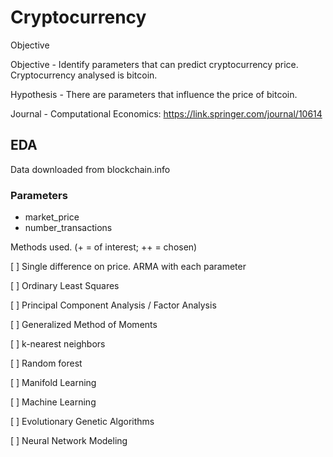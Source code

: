 # Cryptocurrency

Objective

Objective - Identify parameters that can predict cryptocurrency price. Cryptocurrency analysed is bitcoin.

Hypothesis - There are parameters that influence the price of bitcoin.

Journal - Computational Economics: 
https://link.springer.com/journal/10614

## EDA

Data downloaded from blockchain.info

### Parameters

* market_price
* number_transactions


Methods used. (+ = of interest; ++ = chosen)

[ ] Single difference on price. ARMA with each parameter

[ ] Ordinary Least Squares

[ ] Principal Component Analysis / Factor Analysis

[ ] Generalized Method of Moments

[ ] k-nearest neighbors

[ ] Random forest

[ ] Manifold Learning

[ ] Machine Learning

[ ] Evolutionary Genetic Algorithms 

[ ] Neural Network Modeling
